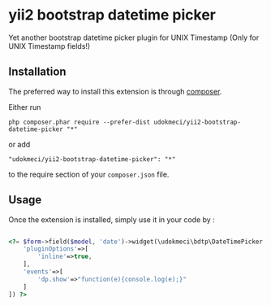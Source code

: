yii2 bootstrap datetime picker
==============================
Yet another bootstrap datetime picker plugin for UNIX Timestamp (Only for UNIX Timestamp fields!)

Installation
------------

The preferred way to install this extension is through [composer](http://getcomposer.org/download/).

Either run

```
php composer.phar require --prefer-dist udokmeci/yii2-bootstrap-datetime-picker "*"
```

or add

```
"udokmeci/yii2-bootstrap-datetime-picker": "*"
```

to the require section of your `composer.json` file.


Usage
-----

Once the extension is installed, simply use it in your code by  :

```php

<?= $form->field($model, 'date')->widget(\udokmeci\bdtp\DateTimePicker::className(), [
	'pluginOptions'=>[
		'inline'=>true,
	],
	'events'=>[
		'dp.show'=>"function(e){console.log(e);}"
	]
]) ?>

```